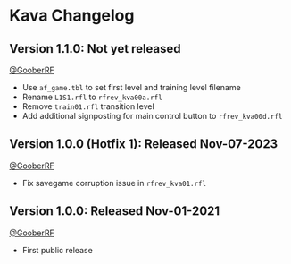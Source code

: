 Kava Changelog
===================================

Version 1.1.0: Not yet released
--------------------------------
[@GooberRF](https://github.com/GooberRF)
- Use `af_game.tbl` to set first level and training level filename
- Rename `L1S1.rfl` to `rfrev_kva00a.rfl`
- Remove `train01.rfl` transition level
- Add additional signposting for main control button to `rfrev_kva00d.rfl`

Version 1.0.0 (Hotfix 1): Released Nov-07-2023
--------------------------------
[@GooberRF](https://github.com/GooberRF)
- Fix savegame corruption issue in `rfrev_kva01.rfl`

Version 1.0.0: Released Nov-01-2021
--------------------------------
[@GooberRF](https://github.com/GooberRF)
- First public release